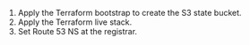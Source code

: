 1. Apply the Terraform bootstrap to create the S3 state bucket.
2. Apply the Terraform live stack.
3. Set Route 53 NS at the registrar.
